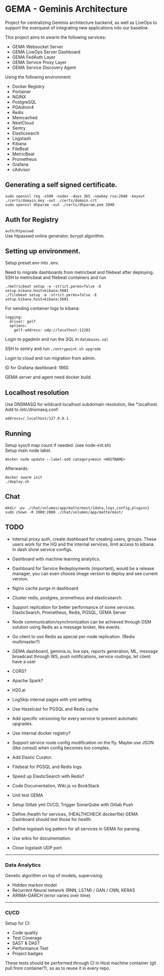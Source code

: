 # GEMA - Geminis Architecture

Project for centralizing Geminis architecture backend, as well as LiveOps to support the everquest of integrating new applications into our baseline.

This project aims to swarm the following services:

* GEMA Websocket Server
* GEMA LiveOps Server Dashboard
* GEMA FedAuth Layer
* GEMA Service Proxy Layer
* GEMA Service Discovery Agent

Using the following environment:

* Docker Registry
* Portainer
* NGINX
* PostgreSQL
* PGAdmin4
* Redis
* Memcached
* NextCloud
* Sentry
* Elasticsearch
* Logstash
* Kibana
* FileBeat
* MetricBeat
* Prometheus
* Grafana
* cAdvisor

## Generating a self signed certificate.
```
sudo openssl req -x509 -nodes -days 365 -newkey rsa:2048 -keyout ./certs/domain.key -out ./certs/domain.crt` 
sudo openssl dhparam -out ./certs/dhparam.pem 2048
```

## Auth for Registry
`auth/htpasswd`  
Use htpasswd online generator, bcrypt algorithm.

## Setting up environment.
Setup preset.env into .env.  

Need to migrate dashboards from metricbeat and filebeat after deploying.  
SSH to metricbeat and filebeat containers and run 

```
./metricbeat setup -e -strict.perms=false -E setup.kibana.host=kibana:5601
./filebeat setup -e -strict.perms=false -E setup.kibana.host=kibana:5601
```

For sending container logs to kibana: 
```
logging:
  driver: gelf
  options:
    gelf-address: udp://localhost:12201
```

Login to pgadmin and run the SQL in `databases.sql`

SSH to sentry and run `./entrypoint.sh upgrade`

Login to cloud and run migration from admin.

ID for Grafana dashboard: 1860. 

GEMA server and agent need docker build.

## Localhost resolution
Use DNSMASQ for wildcard localhost subdomain resolution, like *.localhost.
Add to /etc/dnsmasq.conf:

```
address=/.localhost/127.0.0.1
```

## Running

Setup sysctl map count if needed. (see node-init.sh)  
Setup main node label.  

```
docker node update --label-add category=main <HOSTNAME>
```

Afterwards:  

```
docker swarm init
./deploy.sh
```

## Chat

```
mkdir -pv ./chat/volumes/app/mattermost/{data,logs,config,plugins}
sudo chown -R 2000:2000 ./chat/volumes/app/mattermost/
```

## TODO

* Internal proxy auth, create dashboard for creating users, groups. These users work for the HQ and the internal services, limit access to kibana. In dash show service configs.
* Dashboard with machine learning analytics.
* Dashboard for Service Redeployments (important), would be a release manager, you can even choose image version to deploy and see current version.
* Nginx cache purge in dashboard
* Cluster redis, postgres, prometheus and elasticsearch.
* Support replication for better performance of some services: ElasticSearch, Prometheus, Redis, PGSQL, GEMA Server
* Node communication/synchronization can be achieved through DSM solution using Redis as a message broker, like events.
* Go client to use Redis as special per-node replication. (Redis multimaster?)
* GEMA dashboard, geminis.io, live ops, reports generation, ML, message broadcast through WS, push notifications, service routings, let client have a user
* CORS?
* Apache Spark?
* H20.ai
* LogSkip internal pages with yml setting
* Use Hazelcast for PGSQL and Redis cache
* Add specific versioning for every service to prevent automatic upgrades.
* Use internal docker registry?
* Support service route config modification on the fly. Maybe use JSON (like consul) when config becomes too complex.
* Add Elastic Curator.
* Filebeat for PGSQL and Redis logs.
* Speed up ElasticSearch with Redis?


* Code Documentation, Wiki.js vs BookStack
* Unit test GEMA
* Setup Gitlab yml CI/CD, Trigger SonarQube with Gitlab Push
* Define /health for services, (HEALTHCHECK dockerfile) GEMA Dashboard should test those for health.
* Define logstash log pattern for all services in GEMA for parsing.
* Use wikis for documentation.


* Close logstash UDP port

---

### Data Analytics
Genetic algorithm on top of models, supervising:  
* Hidden markov model
* Recurrent Neural network (RNN, LSTM) / GAN / CNN, KERAS
* ARIMA-GARCH (error varies over time)

---

### CI/CD
Setup for CI:

* Code quality
* Test Coverage
* SAST & DAST
* Performance Test
* Project badges

These tests should be performed through CI in Host machine container (git pull from container?), so as to reuse it in every repo.
